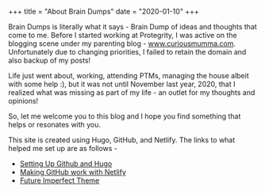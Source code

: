 +++
title = "About Brain Dumps"
date = "2020-01-10"
+++

Brain Dumps is literally what it says - Brain Dump of ideas and thoughts that come to me. Before I started working at Protegrity, I was active on the blogging scene under my parenting blog - www.curiousmumma.com. Unfortunately due to changing priorities, I failed to retain the domain and also backup of my posts!

Life just went about, working, attending PTMs, managing the house albeit with some help :), but it was not until November last year, 2020, that I realized what was missing as part of my life - an outlet for my thoughts and opinions!

So, let me welcome you to this blog and I hope you find something that helps or resonates with you.

This site is created using Hugo, GitHub, and Netlify. The links to what helped me set up are as follows - 

* [Setting Up Github and Hugo](https://youtu.be/c7vpcqA6SEQ)
* [Making GitHub work with Netlify](https://youtu.be/hBQlCtfRmqs)
* [Future Imperfect Theme](https://github.com/jpescador/hugo-future-imperfect)
